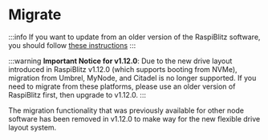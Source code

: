 # Migrate

:::info
If you want to update from an older version of the RaspiBlitz software, you should follow [these instructions](./software-setup/2_basic.md)
:::

:::warning
**Important Notice for v1.12.0**: Due to the new drive layout introduced in RaspiBlitz v1.12.0 (which supports booting from NVMe), migration from Umbrel, MyNode, and Citadel is no longer supported. If you need to migrate from these platforms, please use an older version of RaspiBlitz first, then upgrade to v1.12.0.
:::

The migration functionality that was previously available for other node software has been removed in v1.12.0 to make way for the new flexible drive layout system.

